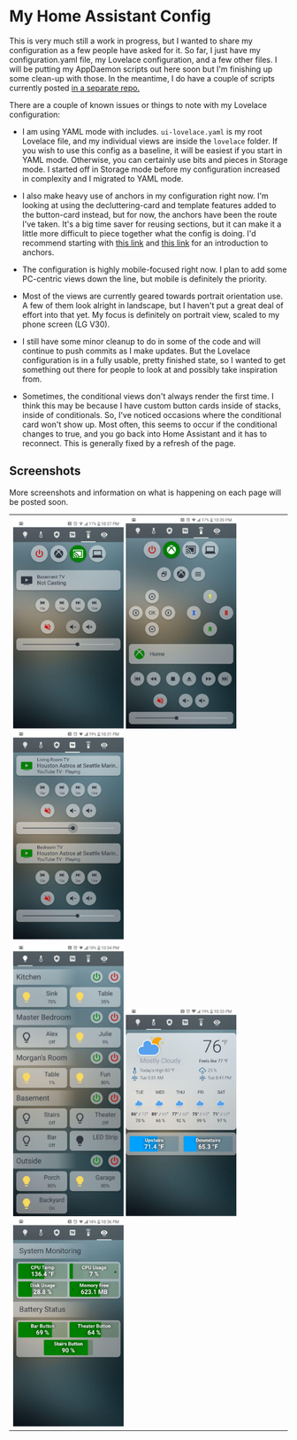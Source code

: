 # My Home Assistant Config

This is very much still a work in progress, but I wanted to share my
configuration as a few people have asked for it. So far, I just have my
configuration.yaml file, my Lovelace configuration, and a few other files. I
will be putting my AppDaemon scripts out here soon but I'm finishing up some
clean-up with those. In the meantime, I do have a couple of scripts currently
posted [in a separate repo.](https://github.com/apop880/AppDaemon)

There are a couple of known issues or things to note with my Lovelace
configuration:
* I am using YAML mode with includes. `ui-lovelace.yaml` is my root Lovelace file,
  and my individual views are inside the `lovelace` folder. If you wish to use
  this config as a baseline, it will be easiest if you start in YAML mode.
  Otherwise, you can certainly use bits and pieces in Storage mode. I started
  off in Storage mode before my configuration increased in complexity and I
  migrated to YAML mode.
* I also make heavy use of anchors in my configuration right now. I'm looking at
  using the decluttering-card and template features added to the button-card
  instead, but for now, the anchors have been the route I've taken. It's a big
  time saver for reusing sections, but it can make it a little more difficult to
  piece together what the config is doing. I'd recommend starting with [this
  link](https://github.com/thomasloven/hass-config/wiki/Misc-tricks) and [this
  link](https://community.home-assistant.io/t/solved-using-yaml-anchors-saves-time-and-space/112416)
  for an introduction to anchors.
  
* The configuration is highly mobile-focused
  right now. I plan to add some
  PC-centric views down the line, but mobile is definitely the priority.
* Most of the views are currently geared towards portrait orientation use. A few
  of them look alright in landscape, but I haven't put a great deal of effort
  into that yet. My focus is definitely on portrait view, scaled to my phone
  screen (LG V30).
* I still have some minor cleanup to do in some of the code and will continue to
  push commits as I make updates. But the Lovelace configuration is in a fully
  usable, pretty finished state, so I wanted to get something out there for
  people to look at and possibly take inspiration from.
* Sometimes, the conditional views don't always render the first time. I think
  this may be because I have custom button cards inside of stacks, inside of
  conditionals. So, I've noticed occasions where the conditional card won't show
  up. Most often, this seems to occur if the conditional changes to true, and
  you go back into Home Assistant and it has to reconnect. This is generally
  fixed by a refresh of the page.

## Screenshots
More screenshots and information on what is happening on each page will be posted soon.

<table><tr><td>
<img src="https://raw.githubusercontent.com/apop880/home-assistant-config/master/lovelace/screenshots/chromecast_remote.jpg" width=200>
<img src="https://raw.githubusercontent.com/apop880/home-assistant-config/master/lovelace/screenshots/xbox_remote.jpg" width=200>
<img src="https://raw.githubusercontent.com/apop880/home-assistant-config/master/lovelace/screenshots/tvs.jpg" width=200></td></tr><tr><td>
<img src="https://raw.githubusercontent.com/apop880/home-assistant-config/master/lovelace/screenshots/lights.jpg" width=200>
<img src="https://raw.githubusercontent.com/apop880/home-assistant-config/master/lovelace/screenshots/climate.jpg" width=200>
<img src="https://raw.githubusercontent.com/apop880/home-assistant-config/master/lovelace/screenshots/system.jpg" width=200></td></tr></table>